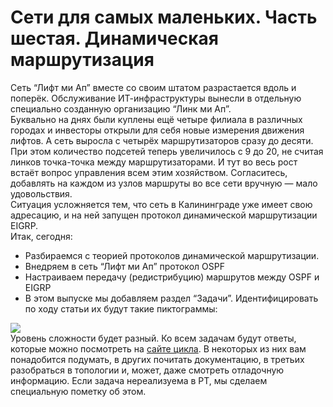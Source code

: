 # Сети для самых маленьких. Часть шестая. Динамическая маршрутизация

Сеть “Лифт ми Ап” вместе со своим штатом разрастается вдоль и поперёк. Обслуживание ИТ-инфраструктуры вынесли в отдельную специально созданную организацию “Линк ми Ап”.  
Буквально на днях были куплены ещё четыре филиала в различных городах и инвесторы открыли для себя новые измерения движения лифтов. А сеть выросла с четырёх маршрутизаторов сразу до десяти. При этом количество подсетей теперь увеличилось с 9 до 20, не считая линков точка-точка между маршрутизаторами. И тут во весь рост встаёт вопрос управления всем этим хозяйством. Согласитесь, добавлять на каждом из узлов маршруты во все сети вручную — мало удовольствия.  
Ситуация усложняется тем, что сеть в Калининграде уже имеет свою адресацию, и на ней запущен протокол динамической маршрутизации EIGRP.  
Итак, сегодня:

* Разбираемся с теорией протоколов динамической маршрутизации.
* Внедряем в сеть “Лифт ми Ап” протокол OSPF
* Настраиваем передачу \(редистрибуцию\) маршрутов между OSPF и EIGRP
* В этом выпуске мы добавляем раздел “Задачи”. Идентифицировать по ходу статьи их будут такие пиктограммы:

![](https://img-fotki.yandex.ru/get/6622/83739833.1f/0_9e219_a466f149_S.jpg)  
Уровень сложности будет разный. Ко всем задачам будут ответы, которые можно посмотреть на [сайте цикла](https://linkmeup.ru/challenges/). В некоторых из них вам понадобится подумать, в других почитать документацию, в третьих разобраться в топологии и, может, даже смотреть отладочную информацию. Если задача нереализуема в РТ, мы сделаем специальную пометку об этом.